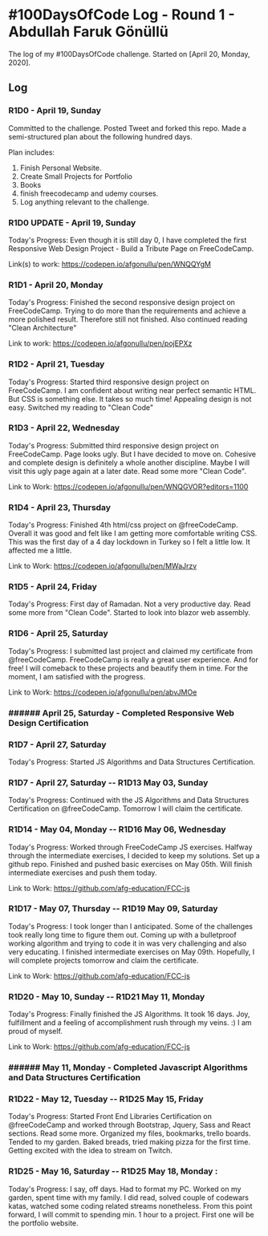 # #100DaysOfCode Log - Round 1 - Abdullah Faruk Gönüllü

The log of my #100DaysOfCode challenge. Started on [April 20, Monday, 2020].

## Log

### R1D0 - April 19, Sunday 
Committed to the challenge. Posted Tweet and forked this repo. Made a semi-structured plan about the following hundred days. 

Plan includes:
1. Finish Personal Website.
2. Create Small Projects for Portfolio
3. Books
4. finish freecodecamp and udemy courses.
5. Log anything relevant to the challenge.

### R1D0 UPDATE - April 19, Sunday 

Today's Progress: Even though it is still day 0, I have completed the first Responsive Web Design Project - Build a Tribute Page on FreeCodeCamp.

Link(s) to work: https://codepen.io/afgonullu/pen/WNQQYgM

### R1D1 - April 20, Monday

Today's Progress: Finished the second responsive design project on FreeCodeCamp. Trying to do more than the requirements and achieve a more polished result. Therefore still not finished. Also continued reading "Clean Architecture"

Link to work: https://codepen.io/afgonullu/pen/pojEPXz

### R1D2 - April 21, Tuesday

Today's Progress: Started third responsive design project on FreeCodeCamp. I am confident about writing near perfect semantic HTML. But CSS is something else. It takes so much time! Appealing design is not easy. Switched my reading to "Clean Code"

### R1D3 - April 22, Wednesday

Today's Progress: Submitted third responsive design project on FreeCodeCamp. Page looks ugly. But I have decided to move on. Cohesive and complete design is definitely a whole another discipline. Maybe I will visit this ugly page again at a later date. Read some more "Clean Code".

Link to Work: https://codepen.io/afgonullu/pen/WNQGVOR?editors=1100

### R1D4 - April 23, Thursday

Today's Progress: Finished 4th html/css project on @freeCodeCamp. Overall it was good and felt like I am getting more comfortable writing CSS. This was the first day of a 4 day lockdown in Turkey so I felt a little low. It affected me a little.

Link to Work: https://codepen.io/afgonullu/pen/MWaJrzv

### R1D5 - April 24, Friday

Today's Progress: First day of Ramadan. Not a very productive day. Read some more from "Clean Code". Started to look into blazor web assembly.

### R1D6 - April 25, Saturday

Today's Progress: I submitted last project and claimed my certificate from @freeCodeCamp. FreeCodeCamp is really a great user experience. And for free! I will comeback to these projects and beautify them in time. For the moment, I am satisfied with the progress.

Link to Work: https://codepen.io/afgonullu/pen/abvJMOe

### ###### April 25, Saturday - Completed Responsive Web Design Certification

### R1D7 - April 27, Saturday

Today's Progress: Started JS Algorithms and Data Structures Certification.

### R1D7 - April 27, Saturday -- R1D13 May 03, Sunday

Today's Progress: Continued with the JS Algorithms and Data Structures Certification on @freeCodeCamp. Tomorrow I will claim the certificate.

### R1D14 - May 04, Monday -- R1D16 May 06, Wednesday

Today's Progress: Worked through FreeCodeCamp JS exercises. Halfway through the intermediate exercises, I decided to keep my solutions. Set up a github repo. Finished and pushed basic exercises on May 05th. Will finish intermediate exercises and push them today.

Link to Work: https://github.com/afg-education/FCC-js

### R1D17 - May 07, Thursday -- R1D19 May 09, Saturday

Today's Progress: I took longer than I anticipated. Some of the challenges took really long time to figure them out. Coming up with a bulletproof working algorithm and trying to code it in was very challenging and also very educating. I finished intermediate exercises on May 09th. Hopefully, I will complete projects tomorrow and claim the certificate.

Link to Work: https://github.com/afg-education/FCC-js

### R1D20 - May 10, Sunday -- R1D21 May 11, Monday

Today's Progress: Finally finished the JS Algorithms. It took 16 days. Joy, fulfillment and a feeling of accomplishment rush through my veins. :) I am proud of myself.

Link to Work: https://github.com/afg-education/FCC-js

### ###### May 11, Monday - Completed Javascript Algorithms and Data Structures Certification

### R1D22 - May 12, Tuesday -- R1D25 May 15, Friday

Today's Progress: Started Front End Libraries Certification on @freeCodeCamp and worked through Bootstrap, Jquery, Sass and React sections. Read some more. Organized my files, bookmarks, trello boards. Tended to my garden. Baked breads, tried making pizza for the first time. Getting excited with the idea to stream on Twitch. 

### R1D25 - May 16, Saturday -- R1D25 May 18, Monday : 

Today's Progress: I say, off days. Had to format my PC. Worked on my garden, spent time with my family. I did read, solved couple of codewars katas, watched some coding related streams nonetheless. From this point forward, I will commit to spending min. 1 hour to a project. First one will be the portfolio website.

